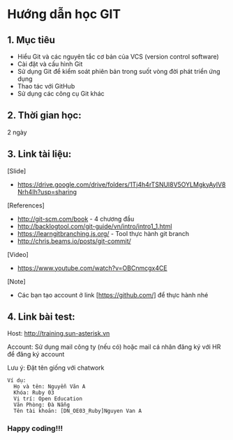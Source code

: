 # Hướng dẫn học GIT

## 1. Mục tiêu
- Hiểu Git và các nguyên tắc cơ bản của VCS (version control software)
- Cài đặt và cấu hình Git
- Sử dụng Git để kiểm soát phiên bản trong suốt vòng đời phát triển ứng dụng
- Thao tác với GitHub
- Sử dụng các công cụ Git khác

## 2. Thời gian học:
2 ngày

## 3. Link tài liệu:
[Slide]
- https://drive.google.com/drive/folders/1Tj4h4rTSNUl8V5OYLMgkyAylV8Nrh4Ih?usp=sharing
	
[References]
- http://git-scm.com/book - 4 chương đầu 
- http://backlogtool.com/git-guide/vn/intro/intro1_1.html
- https://learngitbranching.js.org/ - Tool thực hành git branch
- http://chris.beams.io/posts/git-commit/	

[Video]
- https://www.youtube.com/watch?v=OBCnmcgx4CE
	
[Note]
- Các bạn tạo account ở link [https://github.com/] để thực hành nhé

## 4. Link bài test:
Host: http://training.sun-asterisk.vn

Account: Sử dụng mail công ty (nếu có) hoặc mail cá nhân đăng ký với HR để đăng ký account

Lưu ý: Đặt tên giống với chatwork
```
Ví dụ:
  Họ và tên: Nguyễn Văn A
  Khóa: Ruby 03
  Vị trí: Open Education
  Văn Phòng: Đà Nẵng
  Tên tài khoản: [DN_OE03_Ruby]Nguyen Van A
```

### Happy coding!!!
